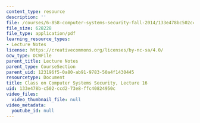 ```yaml
---
content_type: resource
description: ''
file: /courses/6-858-computer-systems-security-fall-2014/133e478bc502ccd273e8ffc40824950c_MIT6_858F14_lec16.pdf
file_size: 628228
file_type: application/pdf
learning_resource_types:
- Lecture Notes
license: https://creativecommons.org/licenses/by-nc-sa/4.0/
ocw_type: OCWFile
parent_title: Lecture Notes
parent_type: CourseSection
parent_uid: 123196f5-0a80-ab91-9783-50a4f1430445
resourcetype: Document
title: Class on Computer Systems Security, Lecture 16
uid: 133e478b-c502-ccd2-73e8-ffc40824950c
video_files:
  video_thumbnail_file: null
video_metadata:
  youtube_id: null
---
```

